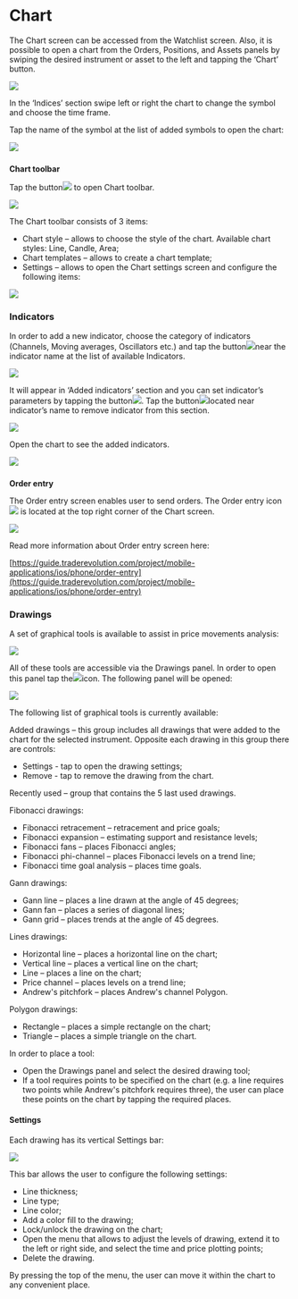 # Chart

The Chart screen can be accessed from the Watchlist screen. Also, it is possible to open a chart from the Orders, Positions, and Assets panels by swiping the desired instrument or asset to the left and tapping the ‘Chart’ button.

![](../../../.gitbook/assets/1%20%28132%29.png)

In the ‘Indices’ section swipe left or right the chart to change the symbol and choose the time frame.

Tap the name of the symbol at the list of added symbols to open the chart:

![](../../../.gitbook/assets/simulator-screen-shot-iphone-11-2020-09-29-at-17.54.07.png)

### **Chart toolbar** 

Tap the button![](../../../.gitbook/assets/2-kopiya%20%283%29.png)to open Chart toolbar.

![](../../../.gitbook/assets/simulator-screen-shot-iphone-11-2020-09-29-at-17.54.20.png)

The Chart toolbar consists of 3 items:

* Chart style – allows to choose the style of the chart. Available chart styles: Line, Candle, Area;
* Chart templates – allows to create a chart template;
* Settings – allows to open the Chart settings screen and configure the following items:

![](../../../.gitbook/assets/simulator-screen-shot-iphone-11-2020-09-29-at-17.54.35.png)

### **Indicators**

In order to add a new indicator, choose the category of indicators \(Channels, Moving averages, Oscillators etc.\) and tap the button![](../../../.gitbook/assets/add.%20%281%29.jpg)near the indicator name at the list of available Indicators.

![](../../../.gitbook/assets/4%20%2858%29.png)

It will appear in ‘Added indicators’ section and you can set indicator’s parameters by tapping the button![](../../../.gitbook/assets/4%20%282%29.jpg). Tap the button![](../../../.gitbook/assets/delete.%20%282%29.jpg)located near indicator’s name to remove indicator from this section. 

![](../../../.gitbook/assets/5%20%2852%29.png)

Open the chart to see the added indicators.

![](../../../.gitbook/assets/6%20%2841%29.png)

### **Order entry**

 The Order entry screen enables user to send orders. The Order entry icon![](../../../.gitbook/assets/1-kopiya%20%2810%29.png)is located at the top right corner of the Chart screen.

![](../../../.gitbook/assets/7%20%2832%29.png)

Read more information about Order entry screen here:

[https://guide.traderevolution.com/project/mobile-applications/ios/phone/order-entry](https://guide.traderevolution.com/project/mobile-applications/ios/phone/order-entry)

### Drawings

A set of graphical tools is available to assist in price movements analysis:

![](../../../.gitbook/assets/2%20%284%29.jpg)

All of these tools are accessible via the Drawings panel. In order to open this panel tap the![](https://lh5.googleusercontent.com/Cy2wX4HhhifU3wXGFvNYsq67rneT1HGIpdDBRVl4jhTqo9Da1hma5yEi6otbQJzs6vPN0IzUyFxe90qFEvhMn3FnnHRHR8OlC9I2jhGzmr-2oPqsni3m3mLhwCNHe1LTgMMRT6ZH)icon. The following panel will be opened:

![](../../../.gitbook/assets/3%20%282%29.jpg)



The following list of graphical tools is currently available:

Added drawings – this group includes all drawings that were added to the chart for the selected instrument. Opposite each drawing in this group there are controls:

* Settings - tap to open the drawing settings;
* Remove - tap to remove the drawing from the chart.

Recently used – group that contains the 5 last used drawings.

Fibonacci drawings:

* Fibonacci retracement – retracement and price goals;
* Fibonacci expansion – estimating support and resistance levels;
* Fibonacci fans – places Fibonacci angles;
* Fibonacci phi-channel – places Fibonacci levels on a trend line;
* Fibonacci time goal analysis – places time goals.

Gann drawings:

* Gann line – places a line drawn at the angle of 45 degrees;
* Gann fan – places a series of diagonal lines;
* Gann grid – places trends at the angle of 45 degrees.

Lines drawings:

* Horizontal line – places a horizontal line on the chart;
* Vertical line – places a vertical line on the chart;
* Line – places a line on the chart;
* Price channel – places levels on a trend line;
* Andrew's pitchfork – places Andrew's channel Polygon.

Polygon drawings:

* Rectangle – places a simple rectangle on the chart;
* Triangle – places a simple triangle on the chart.

In order to place a tool:

* Open the Drawings panel and select the desired drawing tool;
* If a tool requires points to be specified on the chart \(e.g. a line requires two points while Andrew's pitchfork requires three\), the user can place these points on the chart by tapping the required places.

#### Settings

Each drawing has its vertical Settings bar:

![](../../../.gitbook/assets/4%20%286%29.jpg)

This bar allows the user to configure the following settings:

* Line thickness;
* Line type;
* Line color;
* Add a color fill to the drawing;
* Lock/unlock the drawing on the chart;
* Open the menu that allows to adjust the levels of drawing, extend it to the left or right side, and select the time and price plotting points;
* Delete the drawing.

By pressing the top of the menu, the user can move it within the chart to any convenient place.

